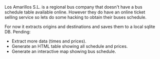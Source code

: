 Los Amarillos S.L. is a regional bus company that doesn't have a bus schedule table available online. However they do have an online ticket selling service so lets do some hacking to obtain their buses schedule.

For now it extracts origins and destinations and saves them to a local sqlite DB. Pending:
 * Extract more data (times and prices).
 * Generate an HTML table showing all schedule and prices.
 * Generate an interactive map showing bus schedule.
